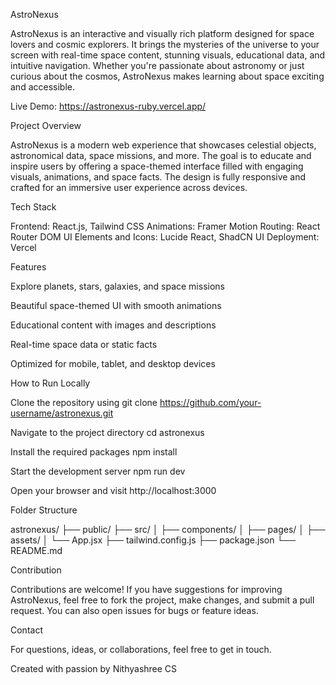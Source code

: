AstroNexus

AstroNexus is an interactive and visually rich platform designed for space lovers and cosmic explorers. It brings the mysteries of the universe to your screen with real-time space content, stunning visuals, educational data, and intuitive navigation. Whether you're passionate about astronomy or just curious about the cosmos, AstroNexus makes learning about space exciting and accessible.

Live Demo: https://astronexus-ruby.vercel.app/

Project Overview

AstroNexus is a modern web experience that showcases celestial objects, astronomical data, space missions, and more. The goal is to educate and inspire users by offering a space-themed interface filled with engaging visuals, animations, and space facts. The design is fully responsive and crafted for an immersive user experience across devices.

Tech Stack

Frontend: React.js, Tailwind CSS
Animations: Framer Motion
Routing: React Router DOM
UI Elements and Icons: Lucide React, ShadCN UI
Deployment: Vercel

Features

Explore planets, stars, galaxies, and space missions

Beautiful space-themed UI with smooth animations

Educational content with images and descriptions

Real-time space data or static facts

Optimized for mobile, tablet, and desktop devices

How to Run Locally

Clone the repository using
git clone https://github.com/your-username/astronexus.git

Navigate to the project directory
cd astronexus

Install the required packages
npm install

Start the development server
npm run dev

Open your browser and visit
http://localhost:3000

Folder Structure

astronexus/
├── public/
├── src/
│ ├── components/
│ ├── pages/
│ ├── assets/
│ └── App.jsx
├── tailwind.config.js
├── package.json
└── README.md

Contribution

Contributions are welcome! If you have suggestions for improving AstroNexus, feel free to fork the project, make changes, and submit a pull request. You can also open issues for bugs or feature ideas.

Contact

For questions, ideas, or collaborations, feel free to get in touch.

Created with passion by Nithyashree CS
